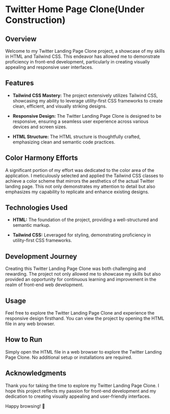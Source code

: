 # Twitter Home Page Clone(Under Construction)

## Overview

Welcome to my Twitter Landing Page Clone project, a showcase of my skills in HTML and Tailwind CSS. This endeavor has allowed me to demonstrate proficiency in front-end development, particularly in creating visually appealing and responsive user interfaces.

## Features

- **Tailwind CSS Mastery:** The project extensively utilizes Tailwind CSS, showcasing my ability to leverage utility-first CSS frameworks to create clean, efficient, and visually striking designs.

- **Responsive Design:** The Twitter Landing Page Clone is designed to be responsive, ensuring a seamless user experience across various devices and screen sizes.

- **HTML Structure:** The HTML structure is thoughtfully crafted, emphasizing clean and semantic code practices.

## Color Harmony Efforts

A significant portion of my effort was dedicated to the color area of the application. I meticulously selected and applied the Tailwind CSS classes to achieve a color scheme that mirrors the aesthetics of the actual Twitter landing page. This not only demonstrates my attention to detail but also emphasizes my capability to replicate and enhance existing designs.

## Technologies Used

- **HTML:** The foundation of the project, providing a well-structured and semantic markup.

- **Tailwind CSS:** Leveraged for styling, demonstrating proficiency in utility-first CSS frameworks.

## Development Journey

Creating this Twitter Landing Page Clone was both challenging and rewarding. The project not only allowed me to showcase my skills but also provided an opportunity for continuous learning and improvement in the realm of front-end web development.

## Usage

Feel free to explore the Twitter Landing Page Clone and experience the responsive design firsthand. You can view the project by opening the HTML file in any web browser.

## How to Run

Simply open the HTML file in a web browser to explore the Twitter Landing Page Clone. No additional setup or installations are required.

## Acknowledgments

Thank you for taking the time to explore my Twitter Landing Page Clone. I hope this project reflects my passion for front-end development and my dedication to creating visually appealing and user-friendly interfaces.

Happy browsing! 🚀